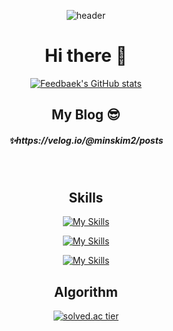 <div align=center>
  
![header](https://capsule-render.vercel.app/api?type=waving&color=008000&height=150&section=header&text="끝까지_가면_내가_이김"&fontColor=ffffff&fontSize=50&animation=fadeIn)
  
# Hi there 👋
[![Feedbaek's GitHub stats](https://github-readme-stats.vercel.app/api?username=Feedbaek)](https://github.com/anuraghazra/github-readme-stats)
<br/>
  
<h2>My Blog 😎</h2> 
<h5>
 ✨https://velog.io/@minskim2/posts
</h5>
<br/>

## Skills

[![My Skills](https://skillicons.dev/icons?i=java,c,cpp&theme=light)](https://skillicons.dev)

[![My Skills](https://skillicons.dev/icons?i=spring,hibernate,idea&theme=light)](https://skillicons.dev)

[![My Skills](https://skillicons.dev/icons?i=linux,docker,kubernetes,redis,mysql&theme=light)](https://skillicons.dev)


## Algorithm
[![solved.ac tier](http://mazassumnida.wtf/api/generate_badge?boj=nicek789)](https://solved.ac/nicek789)
<br/>


</div>

<!--
**Feedbaek/Feedbaek** is a ✨ _special_ ✨ repository because its `README.md` (this file) appears on your GitHub profile.

Here are some ideas to get you started:

- 🔭 I’m currently working on ...
- 🌱 I’m currently learning ...
- 👯 I’m looking to collaborate on ...
- 🤔 I’m looking for help with ...
- 💬 Ask me about ...
- 📫 How to reach me: ...
- 😄 Pronouns: ...
- ⚡ Fun fact: ...
-->
